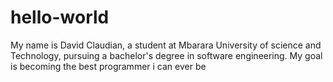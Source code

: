 # hello-world
My name is David Claudian, a student at Mbarara University of science and Technology, pursuing a bachelor's degree in software engineering. My goal is becoming the best programmer i can ever be
